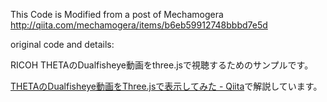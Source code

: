 
This Code is Modified from a post of Mechamogera
http://qiita.com/mechamogera/items/b6eb59912748bbbd7e5d

original code and details:

RICOH THETAのDualfisheye動画をthree.jsで視聴するためのサンプルです。

[THETAのDualfisheye動画をThree.jsで表示してみた - Qiita](http://qiita.com/mechamogera/items/b6eb59912748bbbd7e5d)で解説しています。
